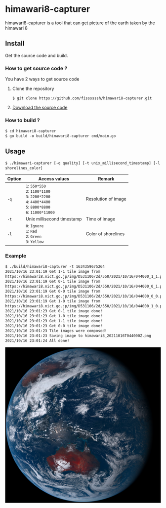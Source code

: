 # himawari8-capturer

himawari8-capturer is a tool that can get picture of the earth taken by the himawari 8

## Install

Get the source code and build.

### How to get source code ?

You have 2 ways to get source code

1. Clone the repository
   ```shell
   $ git clone https://github.com/fissssssh/himawari8-capturer.git
   ```
2. [Download the source code](https://github.com/fissssssh/himawari8-capturer/archive/refs/heads/main.zip)

### How to build ?

```shell
$ cd himawari8-capturer
$ go build -o build/himawari8-capturer cmd/main.go
```

## Usage

```shell
$ ./himawari-capturer [-q quality] [-t unix_millisecond_timestamp] [-l shorelines_color]
```
| Option | Access values                                                                                                          | Remark              |
| ------ | ---------------------------------------------------------------------------------------------------------------------- | ------------------- |
| `-q`   | `1`: `550*550`<br>`2`: `1100*1100`<br>`3`: `2200*2200`<br>`4`: `4400*4400` <br>`5`: `8800*8800` <br>`6`: `11000*11000` | Resolution of image |
| `-t`   | Unix millisecond timestamp                                                                                             | Time of image       |
| `-l`   | `0`: `Ignore`<br>`1`: `Red`<br>`2`: `Green`<br>`3`: `Yellow`<br>                                                       | Color of shorelines |

### Example

```shell
$ ./build/himawari8-capturer -t 1634359675264
2021/10/16 23:01:19 Get 1-1 tile image from https://himawari8.nict.go.jp/img/D531106/2d/550/2021/10/16/044000_1_1.png...
2021/10/16 23:01:19 Get 0-1 tile image from https://himawari8.nict.go.jp/img/D531106/2d/550/2021/10/16/044000_0_1.png...
2021/10/16 23:01:19 Get 0-0 tile image from https://himawari8.nict.go.jp/img/D531106/2d/550/2021/10/16/044000_0_0.png...
2021/10/16 23:01:19 Get 1-0 tile image from https://himawari8.nict.go.jp/img/D531106/2d/550/2021/10/16/044000_1_0.png...
2021/10/16 23:01:23 Get 0-1 tile image done!
2021/10/16 23:01:23 Get 1-0 tile image done!
2021/10/16 23:01:23 Get 1-1 tile image done!
2021/10/16 23:01:23 Get 0-0 tile image done!
2021/10/16 23:01:23 Tile images were composed!
2021/10/16 23:01:23 Saving image to himawari8_20211016T044000Z.png
2021/10/16 23:01:24 All done!
```

![himawari8_20211016T044000Z.png](himawari8_20211016T044000Z.png)
